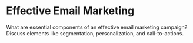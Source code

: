 # Effective Email Marketing

What are essential components of an effective email marketing campaign? Discuss elements like segmentation, personalization, and call-to-actions.